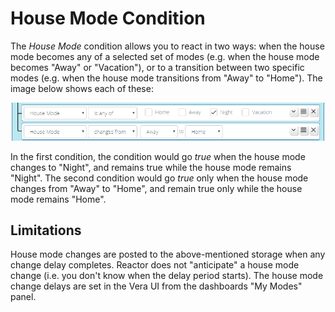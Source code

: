 # House Mode Condition

The _House Mode_ condition allows you to react in two ways: when the house mode becomes any of a selected set of modes (e.g. when the house mode becomes "Away" or "Vacation"), or to a transition between two specific modes (e.g. when the house mode transitions from "Away" to "Home"). The image below shows each of these:

![Two House Mode conditions](images/house-mode-condition.png)

In the first condition, the condition would go *true* when the house mode changes to "Night", and remains true while the house mode remains "Night". The second condition would go *true* only when the house mode changes from "Away" to "Home", and remain true only while the house mode remains "Home".

## Limitations

House mode changes are posted to the above-mentioned storage when any change delay completes. Reactor does not "anticipate" a house mode change (i.e. you don't know when the delay period starts). The house mode change delays are set in the Vera UI from the dashboards "My Modes" panel.